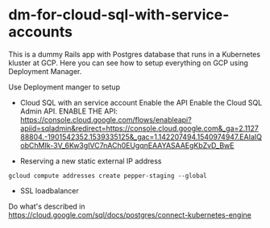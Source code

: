 # dm-for-cloud-sql-with-service-accounts

This is a dummy Rails app with Postgres database that runs in a Kubernetes kluster at GCP.
Here you can see how to setup everything on GCP using Deployment Manager.


Use Deployment manger to setup
* Cloud SQL with an service account
Enable the API
Enable the Cloud SQL Admin API.
ENABLE THE API: https://console.cloud.google.com/flows/enableapi?apiid=sqladmin&redirect=https://console.cloud.google.com&_ga=2.112788804.-1901542352.1539335125&_gac=1.142207494.1540974947.EAIaIQobChMIk-3V_6Kw3gIVC7nACh0EUgqnEAAYASAAEgKbZvD_BwE


* Reserving a new static external IP address
```
gcloud compute addresses create pepper-staging --global
```
* SSL loadbalancer

Do what's described in https://cloud.google.com/sql/docs/postgres/connect-kubernetes-engine
